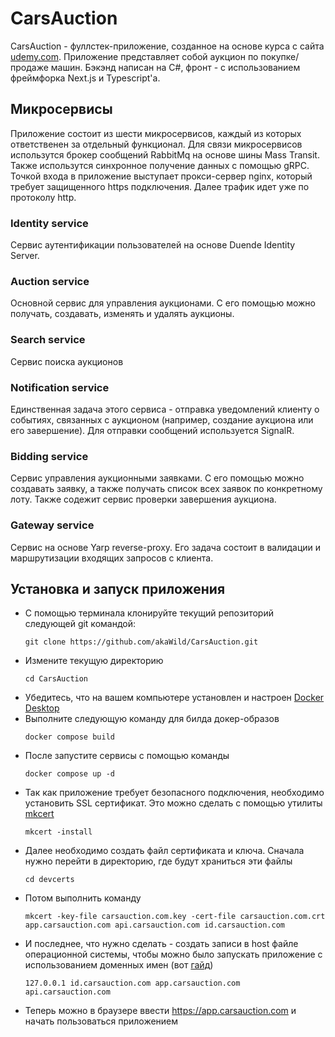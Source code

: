# CarsAuction
CarsAuction - фуллстек-приложение, созданное на основе курса с сайта [udemy.com](https://www.udemy.com/course/build-a-microservices-app-with-dotnet-and-nextjs-from-scratch). Приложение представляет собой аукцион по покупке/продаже машин. Бэкэнд написан на C#, фронт - с использованием фреймфорка Next.js и Typescript'а.
## Микросервисы
Приложение состоит из шести микросервисов, каждый из которых ответственен за отдельный функционал. Для связи микросервисов использутся брокер сообщений RabbitMq на основе шины Mass Transit. Также использутся синхронное получение данных с помощью gRPC. Точкой входа в приложение выступает прокси-сервер nginx, который требует защищенного https подключения. Далее трафик идет уже по протоколу http.
### Identity service
Сервис аутентификации пользователей на основе Duende Identity Server. 
### Auction service
Основной сервис для управления аукционами. С его помощью можно получать, создавать, изменять и удалять аукционы.
### Search service
Сервис поиска аукционов
### Notification service
Единственная задача этого сервиса - отправка уведомлений клиенту о событиях, связанных с аукционом (например, создание аукциона или его завершение). Для отправки сообщений используется SignalR.
### Bidding service
Сервис управления аукционными заявками. С его помощью можно создавать заявку, а также получать список всех заявок по конкретному лоту. Также содежит сервис проверки завершения аукциона.
### Gateway service
Сервис на основе Yarp reverse-proxy. Его задача состоит в валидации и маршрутизации входящих запросов с клиента.
## Установка и запуск приложения
- С помощью терминала клонируйте текущий репозиторий следующей git командой:
  ```
  git clone https://github.com/akaWild/CarsAuction.git
  ```
- Измените текущую директорию
  ```
  cd CarsAuction
  ```
- Убедитесь, что на вашем компьютере установлен и настроен [Docker Desktop](https://docs.docker.com/desktop/)
- Выполните следующую команду для билда докер-образов
  ```
  docker compose build
  ```
- После запустите сервисы с помощью команды
  ```
  docker compose up -d
  ```
- Так как приложение требует безопасного подключения, необходимо установить SSL сертификат. Это можно сделать с помощью утилиты [mkcert](https://github.com/FiloSottile/mkcert)
  ```
  mkcert -install
  ```
- Далее необходимо создать файл сертификата и ключа. Сначала нужно перейти в директорию, где будут храниться эти файлы
  ```
  cd devcerts
  ```
- Потом выполнить команду
  ```
  mkcert -key-file carsauction.com.key -cert-file carsauction.com.crt app.carsauction.com api.carsauction.com id.carsauction.com
  ```
- И последнее, что нужно сделать - создать записи в host файле операционной системы, чтобы можно было запускать приложение с использованием доменных имен (вот [гайд](https://www.manageengine.com/network-monitoring/how-to/how-to-add-static-entry.html))
  ```
  127.0.0.1 id.carsauction.com app.carsauction.com api.carsauction.com
  ```
- Теперь можно в браузере ввести https://app.carsauction.com и начать пользоваться приложением
